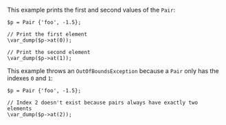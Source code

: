 This example prints the first and second values of the `Pair`:

```existing-key.php
$p = Pair {'foo', -1.5};

// Print the first element
\var_dump($p->at(0));

// Print the second element
\var_dump($p->at(1));
```

This example throws an `OutOfBoundsException` because a `Pair` only has the indexes `0` and `1`:

```missing-key.php
$p = Pair {'foo', -1.5};

// Index 2 doesn't exist because pairs always have exactly two elements
\var_dump($p->at(2));
```
